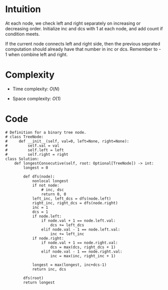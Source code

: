 # Intuition
At each node, we check left and right separately on increasing or decreasing order. Initialize inc and dcs with 1 at each node, and add count if condition meets.

If the current node connects left and right side, then the previous seprated computation should already have that number in inc or dcs. Remember to - 1 when combine left and right.

# Complexity
- Time complexity:
    $O(N)$

- Space complexity:
    $O(1)$

# Code
```python3 []
# Definition for a binary tree node.
# class TreeNode:
#     def __init__(self, val=0, left=None, right=None):
#         self.val = val
#         self.left = left
#         self.right = right
class Solution:
    def longestConsecutive(self, root: Optional[TreeNode]) -> int:
        longest = 0

        def dfs(node):
            nonlocal longest
            if not node:
                # inc, dsc
                return 0, 0
            left_inc, left_dcs = dfs(node.left)
            right_inc, right_dcs = dfs(node.right)
            inc = 1
            dcs = 1
            if node.left:
                if node.val + 1 == node.left.val:
                    dcs += left_dcs
                elif node.val - 1 == node.left.val:
                    inc += left_inc
            if node.right:
                if node.val + 1 == node.right.val:
                    dcs = max(dcs, right_dcs + 1)
                elif node.val - 1 == node.right.val:
                    inc = max(inc, right_inc + 1)
            
            longest = max(longest, inc+dcs-1)
            return inc, dcs
        
        dfs(root)
        return longest
```